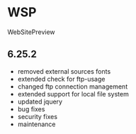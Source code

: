 # WSP
WebSitePreview

## 6.25.2

- removed external sources fonts
- extended check for ftp-usage
- changed ftp connection management
- extended support for local file system
- updated jquery
- bug fixes
- security fixes
- maintenance